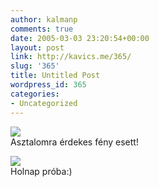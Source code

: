 ```yaml
---
author: kalmanp
comments: true
date: 2005-03-03 23:20:54+00:00
layout: post
link: http://kavics.me/365/
slug: '365'
title: Untitled Post
wordpress_id: 365
categories:
- Uncategorized
---
```


![](http://kavics.freeblog.hu/Files/asztal.JPG)  
Asztalomra érdekes fény esett!




![](http://kavics.freeblog.hu/Files/tehenG.JPG)  
Holnap próba:)
